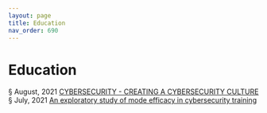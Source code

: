 ```yaml
---
layout: page
title: Education 
nav_order: 690 
---
```


# Education 
§ August, 2021 [CYBERSECURITY - CREATING A CYBERSECURITY CULTURE](https://archive-c.bsafes.com/docs/C/CYBERSECURITY-CREATING-A-CYBERSECURITY-CULTURE/)  
§ July, 2021 [An exploratory study of mode efficacy in cybersecurity training](https://archive-a.bsafes.com/docs/A/An-exploratory-study-of-mode-efficacy-in-cybersecurity-training/)  


